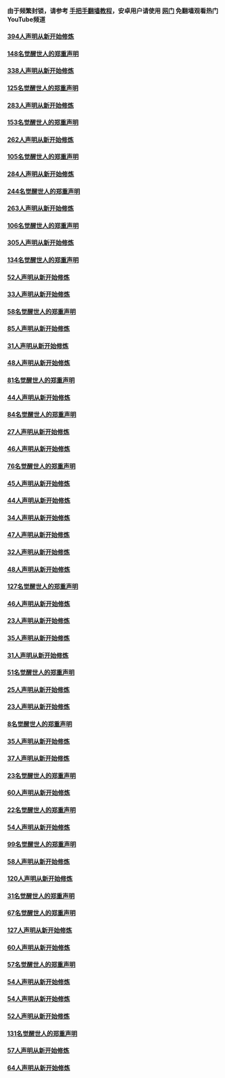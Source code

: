 #### 由于频繁封锁，请参考 [手把手翻墙教程](https://github.com/gfw-breaker/guides/wiki/)，安卓用户请使用 [网门](https://github.com/gfw-breaker/nogfw/blob/master/dl.md?t=05022100) 免翻墙观看热门YouTube频道 

#### [394人声明从新开始修炼](../pages/91/423914.md?t=05022100) 

#### [148名觉醒世人的郑重声明](../pages/91/423913.md?t=05022100) 

#### [338人声明从新开始修炼](../pages/91/423540.md?t=05022100) 

#### [125名觉醒世人的郑重声明](../pages/91/423539.md?t=05022100) 

#### [283人声明从新开始修炼](../pages/91/423296.md?t=05022100) 

#### [153名觉醒世人的郑重声明](../pages/91/423295.md?t=05022100) 

#### [262人声明从新开始修炼](../pages/91/423004.md?t=05022100) 

#### [105名觉醒世人的郑重声明](../pages/91/423003.md?t=05022100) 

#### [284人声明从新开始修炼](../pages/91/422707.md?t=05022100) 

#### [244名觉醒世人的郑重声明](../pages/91/422706.md?t=05022100) 

#### [263人声明从新开始修炼](../pages/91/422553.md?t=05022100) 

#### [106名觉醒世人的郑重声明](../pages/91/422552.md?t=05022100) 

#### [305人声明从新开始修炼](../pages/91/422153.md?t=05022100) 

#### [134名觉醒世人的郑重声明](../pages/91/422152.md?t=05022100) 

#### [52人声明从新开始修炼](../pages/91/421846.md?t=05022100) 

#### [33人声明从新开始修炼](../pages/91/421804.md?t=05022100) 

#### [58名觉醒世人的郑重声明](../pages/91/421845.md?t=05022100) 

#### [85人声明从新开始修炼](../pages/91/421769.md?t=05022100) 

#### [31人声明从新开始修炼](../pages/91/421763.md?t=05022100) 

#### [48人声明从新开始修炼](../pages/91/421605.md?t=05022100) 

#### [81名觉醒世人的郑重声明](../pages/91/421656.md?t=05022100) 

#### [44人声明从新开始修炼](../pages/91/421544.md?t=05022100) 

#### [84名觉醒世人的郑重声明](../pages/91/421543.md?t=05022100) 

#### [27人声明从新开始修炼](../pages/91/421465.md?t=05022100) 

#### [46人声明从新开始修炼](../pages/91/421454.md?t=05022100) 

#### [76名觉醒世人的郑重声明](../pages/91/421453.md?t=05022100) 

#### [45人声明从新开始修炼](../pages/91/421452.md?t=05022100) 

#### [44人声明从新开始修炼](../pages/91/421422.md?t=05022100) 

#### [34人声明从新开始修炼](../pages/91/421322.md?t=05022100) 

#### [47人声明从新开始修炼](../pages/91/421264.md?t=05022100) 

#### [32人声明从新开始修炼](../pages/91/421225.md?t=05022100) 

#### [48人声明从新开始修炼](../pages/91/421202.md?t=05022100) 

#### [127名觉醒世人的郑重声明](../pages/91/421224.md?t=05022100) 

#### [46人声明从新开始修炼](../pages/91/421203.md?t=05022100) 

#### [23人声明从新开始修炼](../pages/91/421138.md?t=05022100) 

#### [35人声明从新开始修炼](../pages/91/421122.md?t=05022100) 

#### [31人声明从新开始修炼](../pages/91/421081.md?t=05022100) 

#### [51名觉醒世人的郑重声明](../pages/91/421080.md?t=05022100) 

#### [25人声明从新开始修炼](../pages/91/421020.md?t=05022100) 

#### [23人声明从新开始修炼](../pages/91/420884.md?t=05022100) 

#### [8名觉醒世人的郑重声明](../pages/91/420883.md?t=05022100) 

#### [35人声明从新开始修炼](../pages/91/420809.md?t=05022100) 

#### [37人声明从新开始修炼](../pages/91/420766.md?t=05022100) 

#### [23名觉醒世人的郑重声明](../pages/91/420765.md?t=05022100) 

#### [60人声明从新开始修炼](../pages/91/420727.md?t=05022100) 

#### [22名觉醒世人的郑重声明](../pages/91/420726.md?t=05022100) 

#### [54人声明从新开始修炼](../pages/91/420529.md?t=05022100) 

#### [99名觉醒世人的郑重声明](../pages/91/420528.md?t=05022100) 

#### [58人声明从新开始修炼](../pages/91/420198.md?t=05022100) 

#### [120人声明从新开始修炼](../pages/91/420141.md?t=05022100) 

#### [31名觉醒世人的郑重声明](../pages/91/420197.md?t=05022100) 

#### [67名觉醒世人的郑重声明](../pages/91/420140.md?t=05022100) 

#### [127人声明从新开始修炼](../pages/91/420082.md?t=05022100) 

#### [60人声明从新开始修炼](../pages/91/420081.md?t=05022100) 

#### [57名觉醒世人的郑重声明](../pages/91/420080.md?t=05022100) 

#### [54人声明从新开始修炼](../pages/91/419533.md?t=05022100) 

#### [54人声明从新开始修炼](../pages/91/419532.md?t=05022100) 

#### [52人声明从新开始修炼](../pages/91/419531.md?t=05022100) 

#### [131名觉醒世人的郑重声明](../pages/91/419530.md?t=05022100) 

#### [57人声明从新开始修炼](../pages/91/419430.md?t=05022100) 

#### [64人声明从新开始修炼](../pages/91/419429.md?t=05022100) 


